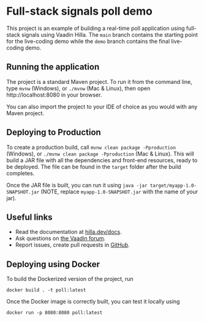 # Full-stack signals poll demo

This project is an example of building a real-time poll application using full-stack signals using Vaadin Hilla. The `main` branch contains the starting point for the live-coding demo while the `demo` branch contains the final live-coding demo.

## Running the application

The project is a standard Maven project. To run it from the command line,
type `mvnw` (Windows), or `./mvnw` (Mac & Linux), then open
http://localhost:8080 in your browser.

You can also import the project to your IDE of choice as you would with any
Maven project.

## Deploying to Production

To create a production build, call `mvnw clean package -Pproduction` (Windows),
or `./mvnw clean package -Pproduction` (Mac & Linux).
This will build a JAR file with all the dependencies and front-end resources,
ready to be deployed. The file can be found in the `target` folder after the build completes.

Once the JAR file is built, you can run it using
`java -jar target/myapp-1.0-SNAPSHOT.jar` (NOTE, replace
`myapp-1.0-SNAPSHOT.jar` with the name of your jar).

## Useful links

- Read the documentation at [hilla.dev/docs](https://hilla.dev/docs/).
- Ask questions on [the Vaadin forum](https://vaadin.com/forum/c/hilla/18).
- Report issues, create pull requests in [GitHub](https://github.com/vaadin/hilla).


## Deploying using Docker

To build the Dockerized version of the project, run

```
docker build . -t poll:latest
```

Once the Docker image is correctly built, you can test it locally using

```
docker run -p 8080:8080 poll:latest
```
